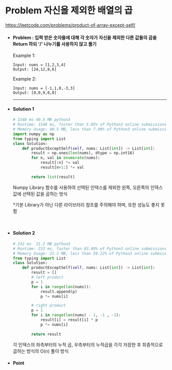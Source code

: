 # Problem 자신을 제외한 배열의 곱

https://leetcode.com/problems/product-of-array-except-self/



- #### Problem : 입력 받은 숫자들에 대해 각 숫자가 자신을 제외한 다른 값들의 곱을 Return 하되 '/' 나누기를 사용하지 않고 풀기

  

  Example 1:

    ```
  Input: nums = [1,2,3,4]
  Output: [24,12,8,6]
    ```

  Example 2:

    ```
  Input: nums = [-1,1,0,-3,3]
  Output: [0,0,9,0,0]
    ```

  ----------------------------------------------------

  

- #### Solution 1

  ```python
  # 1548 ms	40.5 MB	python3
  # Runtime: 1548 ms, faster than 5.05% of Python3 online submissions for Product of Array Except Self.
  # Memory Usage: 40.5 MB, less than 7.90% of Python3 online submissions for Product of Array Except Self.
  import numpy as np
  from typing import List
  class Solution:
      def productExceptSelf(self, nums: List[int]) -> List[int]:
          result = np.ones(len(nums), dtype = np.int16)
          for n, val in enumerate(nums):
              result[:n] *= val
              result[n+1:] *= val
          
          return list(result)
  ```
  
  Numpy Library 함수를 사용하여 선택된 인덱스를 제외한 왼쪽, 오른쪽의 인덱스 값에 선택된 값을 곱하는 방식
  
  *기본 Library가 아닌 다른 라이브러리 참조를 주의해야 하며, 또한 성능도 좋지 못함
  
  ​    
  
- #### Solution 2

  ```python
  # 232 ms	21.2 MB	python3
  # Runtime: 232 ms, faster than 83.89% of Python3 online submissions for Product of Array Except Self.
  # Memory Usage: 21.2 MB, less than 59.22% of Python3 online submissions for Product of Array Except Self.
  from typing import List
  class Solution:
      def productExceptSelf(self, nums: List[int]) -> List[int]:
          result = []
          # left product
          p = 1
          for i in range(len(nums)):
              result.append(p)
              p *= nums[i]
  
          # right product
          p = 1
          for i in range(len(nums) - 1, -1 , -1):
              result[i] = result[i] * p
              p *= nums[i]
          
          return result
  ```
  
  각 인덱스의 좌측부터의 누적 곱, 우측부터의 누적곱을 각각 저장한 후 최종적으로 곱하는 방식의 O(n) 풀이 방식
  
  
  
- #### Point

  